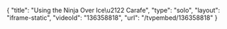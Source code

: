{
    "title": "Using the Ninja Over Ice\u2122 Carafe",
    "type": "solo",
    "layout": "iframe-static",
    "videoId": "136358818",
    "url": "\/tvpembed\/136358818"
}